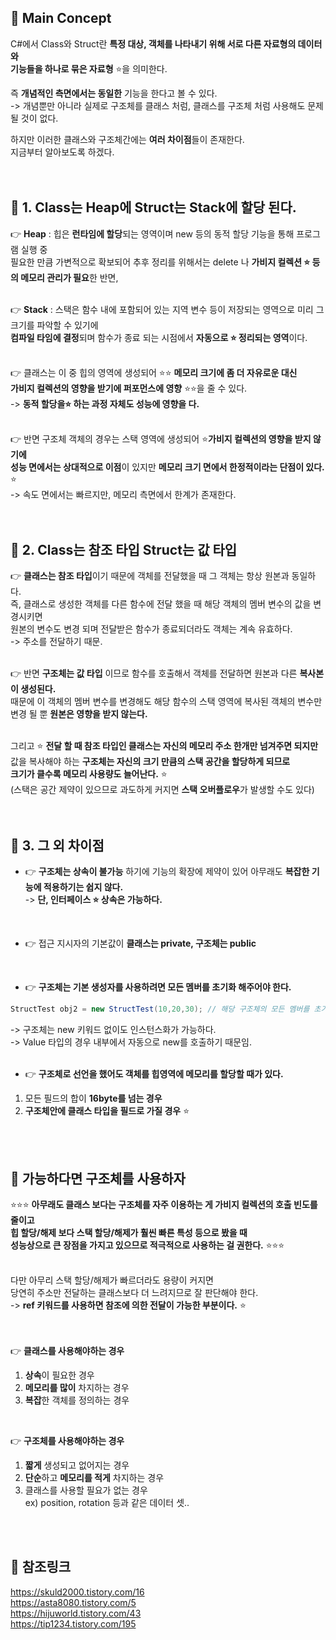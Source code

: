 ## 🔔 Main Concept
C#에서 Class와 Struct란 **특정 대상, 객체를 나타내기 위해 서로 다른 자료형의 데이터와<br>
기능들을 하나로 묶은 자료형** ⭐을 의미한다.<br>

즉 **개념적인 측면에서는 동일한** 기능을 한다고 볼 수 있다.<br>
-> 개념뿐만 아니라 실제로 구조체를 클래스 처럼, 클래스를 구조체 처럼 사용해도 문제될 것이 없다.<br>

하지만 이러한 클래스와 구조체간에는 **여러 차이점**들이 존재한다.<br>
지금부터 알아보도록 하겠다.<br>
<br>
<br>

## 🔔 1. Class는 Heap에 Struct는 Stack에 할당 된다.
👉 **Heap** : 힙은 **런타임에 할당**되는 영역이며 new 등의 동적 할당 기능을 통해 프로그램 실행 중<br>
필요한 만큼 가변적으로 확보되어 추후 정리를 위해서는 delete 나 **가비지 컬렉션 ⭐ 등의 메모리 관리가 필요**한 반면,<br>
<br>

👉 **Stack** : 스택은 함수 내에 포함되어 있는 지역 변수 등이 저장되는 영역으로 미리 그 크기를 파악할 수 있기에<br>
**컴파일 타임에 결정**되며 함수가 종료 되는 시점에서 **자동으로 ⭐ 정리되는 영역**이다.<br>
<br>

👉 클래스는 이 중 힙의 영역에 생성되어 ⭐⭐ **메모리 크기에 좀 더 자유로운 대신<br>
가비지 컬렉션의 영향을 받기에 퍼포먼스에 영향** ⭐⭐을 줄 수 있다.<br>
-> **동적 할당을⭐ 하는 과정 자체도 성능에 영향을 다.**<br> 
<br>

👉 반면 구조체 객체의 경우는 스택 영역에 생성되어 ⭐**가비지 컬렉션의 영향을 받지 않기에<br>
성능 면에서는 상대적으로 이점**이 있지만 **메모리 크기 면에서 한정적이라는 단점이 있다.** ⭐<br>
-> 속도 면에서는 빠르지만, 메모리 측면에서 한계가 존재한다.<br>
<br>
<br>

## 🔔 2. Class는 참조 타입 Struct는 값 타입 
👉 **클래스는 참조 타입**이기 때문에 객체를 전달했을 때 그 객체는 항상 원본과 동일하다.<br>
즉, 클래스로 생성한 객체를 다른 함수에 전달 했을 때 해당 객체의 멤버 변수의 값을 변경시키면<br>
원본의 변수도 변경 되며 전달받은 함수가 종료되더라도 객체는 계속 유효하다.<br>
-> 주소를 전달하기 때문.<br>
 <br>

👉 반면 **구조체는 값 타입** 이므로 함수를 호출해서 객체를 전달하면 원본과 다른 **복사본이 생성된다.**<br>
때문에 이 객체의 멤버 변수를 변경해도 해당 함수의 스택 영역에 복사된 객체의 변수만 변경 될 뿐 **원본은 영향을 받지 않는다.**<br>
<br>

그리고 ⭐ **전달 할 때 참조 타입인 클래스는 자신의 메모리 주소 한개만 넘겨주면 되지만**<br>
값을 복사해야 하는 **구조체는 자신의 크기 만큼의 스택 공간을 할당하게 되므로<br>
크기가 클수록 메모리 사용량도 늘어난다.** ⭐<br>
(스택은 공간 제약이 있으므로 과도하게 커지면 **스택 오버플로우**가 발생할 수도 있다)<br>
<br>
<br>

## 🔔 3. 그 외 차이점
* 👉 **구조체는 상속이 불가능** 하기에 기능의 확장에 제약이 있어 아무래도 **복잡한 기능에 적용하기는 쉽지 않다.**<br>
-> **단, 인터페이스 ⭐ 상속은 가능하다.**<br>
<br>

* 👉 접근 지시자의 기본값이 **클래스는 private, 구조체는 public**<br>
<br>

* 👉 **구조체는 기본 생성자를 사용하려면 모든 멤버를 초기화 해주어야 한다.**<br>
```c#
StructTest obj2 = new StructTest(10,20,30); // 해당 구조체의 모든 멤버를 초기화
```
-> 구조체는 new 키워드 없이도 인스턴스화가 가능하다.<br>
-> Value 타입의 경우 내부에서 자동으로 new를 호출하기 때문임.<br>
<br>

* 👉 **구조체로 선언을 했어도 객체를 힙영역에 메모리를 할당할 때가 있다.** 
1. 모든 필드의 합이 **16byte를 넘는 경우**
2. **구조체안에 클래스 타입을 필드로 가질 경우** ⭐
<br>
<br>

## 🔔 가능하다면 구조체를 사용하자
⭐⭐⭐ **아무래도 클래스 보다는 구조체를 자주 이용하는 게 가비지 컬렉션의 호출 빈도를 줄이고<br>
힙 할당/해제 보다 스택 할당/해제가 훨씬 빠른 특성 등으로 봤을 때<br>
성능상으로 큰 장점을 가지고 있으므로 적극적으로 사용하는 걸 권한다.** ⭐⭐⭐<br>
<br> 

다만 아무리 스택 할당/해제가 빠르더라도 용량이 커지면<br>
당연히 주소만 전달하는 클래스보다 더 느려지므로 잘 판단해야 한다.<br>
-> **ref 키워드를 사용하면 참조에 의한 전달이 가능한 부분이다.** ⭐<br>
<br>
<br>
 
👉 **클래스를 사용해야하는 경우**<br>
1. **상속**이 필요한 경우<br>
2. **메모리를 많이** 차지하는 경우<br>
3. **복잡**한 객체를 정의하는 경우<br>
<br>

👉 **구조체를 사용해야하는 경우**<br>
1. **짧게** 생성되고 없어지는 경우<br>
2. **단순**하고 **메모리를 적게** 차지하는 경우<br>
3. 클래스를 사용할 필요가 없는 경우<br>
ex) position, rotation 등과 같은 데이터 셋..<br>
<br>
<br>

## 🔔 참조링크
https://skuld2000.tistory.com/16 <br>
https://asta8080.tistory.com/5 <br>
https://hijuworld.tistory.com/43 <br>
https://tip1234.tistory.com/195 <br>
